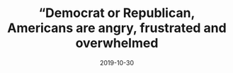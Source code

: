 ---
title: "“Democrat or Republican, Americans are angry, frustrated and overwhelmed"
date: 2019-10-30
publishDate: 2019-10-30
authors: ["María Celeste Wagner", "Pablo Boczkowski"]
publication_types: ["0"]
image:
  preview_only: true
publication: "*The Conversation*"
publication_short: "*The Conversation*"
links:
- name: "Link to The Conversation"
  url: "https://theconversation.com/democrat-or-republican-americans-are-angry-frustrated-and-overwhelmed-125699"
--- 